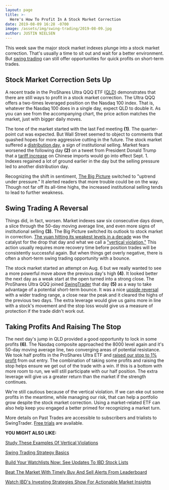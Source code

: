 ```yaml
---
layout: page
title: >-
  Here's How To Profit In A Stock Market Correction
date: 2019-08-09 16:28 -0700
image: /assets/img/swing-trading/2019-08-09.jpg
author: JUSTIN NIELSEN
---
```






This week saw the major stock market indexes plunge into a stock market correction. That's usually a time to sit out and wait for a better environment. But [swing trading](https://www.investors.com/research/swing-trading/swing-trading-strategy-basics/) can still offer opportunities for quick profits on short-term trades.




Stock Market Correction Sets Up
-------------------------------


A recent trade in the ProShares Ultra QQQ ETF ([QLD](https://research.investors.com/quote.aspx?symbol=QLD)) demonstrates that there are still ways to profit in a stock market correction. The Ultra QQQ offers a two-times leveraged position on the Nasdaq 100 index. That is, whatever the Nasdaq 100 does in a single day, expect QLD to double it. As you can see from the accompanying chart, the price action matches the market, just with bigger daily moves.


The tone of the market started with the last Fed meeting **(1)**. The quarter-point cut was expected. But Wall Street seemed to object to comments that quashed hopes for more aggressive cutting in the future. The stock market suffered a [distribution day](https://www.investors.com/ibd-university/market-timing/market-tops/), a sign of institutional selling. Market fears worsened the following day **(2)** on a tweet from President Donald Trump that a [tariff increase](https://www.investors.com/news/economy/what-is-a-tariff/) on Chinese imports would go into effect Sept. 1. Indexes regained a lot of ground earlier in the day but the selling pressure led to another distribution day.


Recognizing the shift in sentiment, [The Big Picture](https://www.investors.com/category/market-trend/the-big-picture/) switched to "uptrend under pressure." It alerted readers that more trouble could be on the way. Though not far off its all-time highs, the increased institutional selling tends to lead to further weakness.


Swing Trading A Reversal
------------------------


Things did, in fact, worsen. Market indexes saw six consecutive days down, a slice through the 50-day moving average line, and even more signs of institutional selling **(3).** The Big Picture switched its outlook to stock market in correction. [The yuan hitting its weakest levels in a decade](https://www.investors.com/news/economy/china-trade-war-got-dangerous-dow-jones-dives-as-yuan-breaks-key-level/) was the catalyst for the drop that day and what we call a ["vertical violation."](https://www.investors.com/research/swing-trading/stock-market-correction-swing-trading/) This action usually requires more recovery time before position trades will be consistently successful again. But when things get overly negative, there is often a short-term swing trading opportunity with a bounce.


The stock market started an attempt on Aug. 6 but we really wanted to see a more powerful move above the previous day's high **(4)**. It looked better the next day as a weak start at the open turned into a strong close. The ProShares Ultra QQQ joined [SwingTrader](http://shop.investors.com/offer/splashresponsive.aspx?id=SwingTrader&src=A011LPH) that day **(5)** as a way to take advantage of a potential short-term bounce. It was a nice [upside reversal](https://www.investors.com/research/swing-trading/buying-early-but-buying-smart-with-stock-reversals/) with a wider trading range, a close near the peak and it cleared the highs of the previous two days. The extra leverage would give us gains more in line with a stock's movement and the stop loss would give us a measure of protection if the trade didn't work out.


Taking Profits And Raising The Stop
-----------------------------------


The next day's jump in QLD provided a good opportunity to lock in some profits **(6)**. The Nasdaq composite approached the 8000 level again and it's 50-day moving average line, two converging areas of potential resistance. We took half profits in the ProShares Ultra ETF and [raised our stop to 1% profit](https://www.investors.com/research/swing-trading/a-rule-to-prevent-good-trades-from-going-bad/) from out entry. The combination of taking some profits and raising the stop helps ensure we get out of the trade with a win. If this is a bottom with more room to run, we will still participate with our half position. The extra leverage will give us a greater return than the market if the strength continues.


We're still cautious because of the vertical violation. If we can eke out some profits in the meantime, while managing our risk, that can help a portfolio grow despite the stock market correction. Using a market-related ETF can also help keep you engaged a better primed for recognizing a market turn.


More details on Past Trades are accessible to subscribers and trialists to SwingTrader. [Free trials](http://shop.investors.com/offer/splashresponsive.aspx?id=SwingTrader&src=A011LPH) are available.


**YOU MIGHT ALSO LIKE:**


[Study These Examples Of Vertical Violations](https://www.investors.com/research/swing-trading/stock-market-correction-swing-trading/)


[Swing Trading Strategy Basics](https://www.investors.com/research/swing-trading/swing-trading-strategy-basics/)


[Build Your Watchlists Now: See Updates To IBD Stock Lists](https://www.investors.com/stock-lists/best-growth-stocks-buy-watch-ibd-stock-lists/)


[Beat The Market With Timely Buy And Sell Alerts From Leaderboard](https://www.investors.com/product/leaderboard/?artProdLink=Leaderboard)


[Watch IBD's Investing Strategies Show For Actionable Market Insights](https://www.investors.com/how-to-invest/investing-strategies/)




